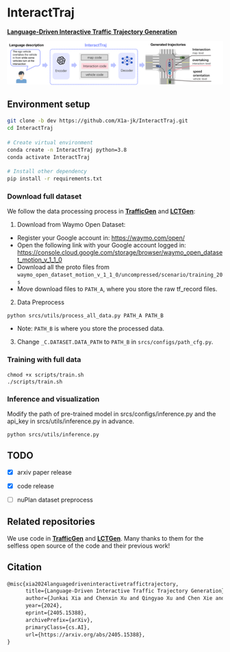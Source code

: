# InteractTraj

[**Language-Driven Interactive Traffic Trajectory Generation**](https://arxiv.org/pdf/2405.15388)   

![overview](assets/figure1.png)


## Environment setup

```bash
git clone -b dev https://github.com/X1a-jk/InteractTraj.git
cd InteractTraj

# Create virtual environment
conda create -n InteractTraj python=3.8
conda activate InteractTraj

# Install other dependency
pip install -r requirements.txt
```

### Download full dataset
We follow the data processing process in [**TrafficGen**](https://github.com/metadriverse/trafficgen/tree/main#cluster-training) and [**LCTGen**](https://github.com/Ariostgx/lctgen):

1. Download from Waymo Open Dataset:

- Register your Google account in: https://waymo.com/open/
- Open the following link with your Google account logged in: https://console.cloud.google.com/storage/browser/waymo_open_dataset_motion_v_1_1_0
- Download all the proto files from ``waymo_open_dataset_motion_v_1_1_0/uncompressed/scenario/training_20s``
- Move download files to ``PATH_A``, where you store the raw tf_record files.


2. Data Preprocess
````
python srcs/utils/process_all_data.py PATH_A PATH_B
````
 - Note: ``PATH_B`` is where you store the processed data.

3. Change `_C.DATASET.DATA_PATH` to ``PATH_B`` in `srcs/configs/path_cfg.py`.

### Training with full data
````
chmod +x scripts/train.sh
./scripts/train.sh
````

### Inference and visualization
Modify the path of pre-trained model in srcs/configs/inference.py and the api_key in srcs/utils/inference.py in advance.
````
python srcs/utils/inference.py
````
## TODO
- [x] arxiv paper release
- [x] code release
- [ ] nuPlan dataset preprocess


## Related repositories
We use code in [**TrafficGen**](https://github.com/metadriverse/trafficgen/) and [**LCTGen**](https://github.com/Ariostgx/lctgen). Many thanks to them for the selfless open source of the code and their previous work!



## Citation

```latex
@misc{xia2024languagedriveninteractivetraffictrajectory,
      title={Language-Driven Interactive Traffic Trajectory Generation}, 
      author={Junkai Xia and Chenxin Xu and Qingyao Xu and Chen Xie and Yanfeng Wang and Siheng Chen},
      year={2024},
      eprint={2405.15388},
      archivePrefix={arXiv},
      primaryClass={cs.AI},
      url={https://arxiv.org/abs/2405.15388}, 
}
```



